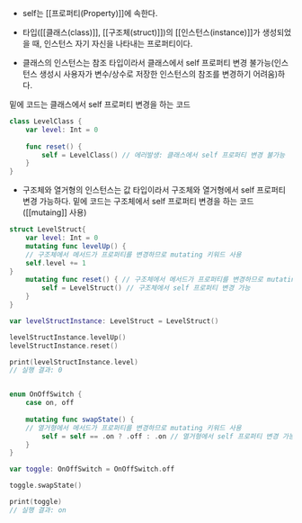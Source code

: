 - self는 [[프로퍼티(Property)]]에 속한다.
-  타입([[클래스(class)]], [[구조체(struct)]])의 [[인스턴스(instance)]]가 생성되었을 때, 인스턴스 자기 자신을 나타내는 프로퍼티이다.

-  클래스의 인스턴스는 참조 타입이라서 클래스에서 self 프로퍼티 변경 불가능(인스턴스 생성시
사용자가 변수/상수로 저장한 인스턴스의 참조를 변경하기 어려움)하다.

밑에 코드는 클래스에서 self 프로퍼티 변경을 하는 코드
```swift
class LevelClass {
	var level: Int = 0
	
	func reset() {
		self = LevelClass() // 에러발생: 클래스에서 self 프로퍼티 변경 불가능
	}
}
```

- 구조체와 열거형의 인스턴스는 값 타입이라서 구조체와 열거형에서 self 프로퍼티 변경 가능하다.
밑에 코드는 구조체에서 self 프로퍼티 변경을 하는 코드([[mutaing]] 사용)
```swift
struct LevelStruct{
	var level: Int = 0
	mutating func levelUp() { 
	// 구조체에서 메서드가 프로퍼티를 변경하므로 mutating 키워드 사용
	self.level += 1
}
	mutating func reset() { // 구조체에서 메서드가 프로퍼티를 변경하므로 mutating 키워드 사용
		self = LevelStruct() // 구조체에서 self 프로퍼티 변경 가능
	}
}

var levelStructInstance: LevelStruct = LevelStruct()

levelStructInstance.levelUp()
levelStructInstance.reset()

print(levelStructInstance.level)
// 실행 결과: 0


enum OnOffSwitch {
	case on, off
	
	mutating func swapState() { 
	// 열거형에서 메서드가 프로퍼티를 변경하므로 mutating 키워드 사용
		self = self == .on ? .off : .on // 열거형에서 self 프로퍼티 변경 가능
	}
}

var toggle: OnOffSwitch = OnOffSwitch.off

toggle.swapState()

print(toggle)
// 실행 결과: on
```